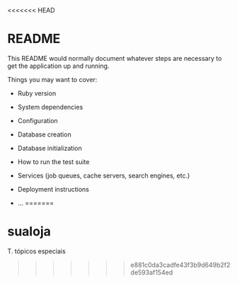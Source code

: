 <<<<<<< HEAD
# README

This README would normally document whatever steps are necessary to get the
application up and running.

Things you may want to cover:

* Ruby version

* System dependencies

* Configuration

* Database creation

* Database initialization

* How to run the test suite

* Services (job queues, cache servers, search engines, etc.)

* Deployment instructions

* ...
=======
# sualoja
T. tópicos especiais 
>>>>>>> e881c0da3cadfe43f3b9d649b2f2de593af154ed
